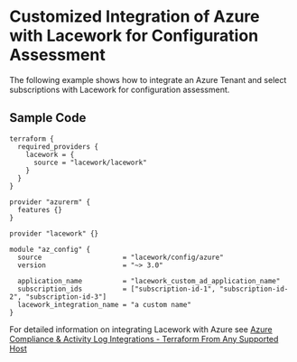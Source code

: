 # Customized Integration of Azure with Lacework for Configuration Assessment

The following example shows how to integrate an Azure Tenant and select subscriptions with Lacework for configuration assessment.

## Sample Code

```hcl
terraform {
  required_providers {
    lacework = {
      source = "lacework/lacework"
    }
  }
}

provider "azurerm" {
  features {}
}

provider "lacework" {}

module "az_config" {
  source                    = "lacework/config/azure"
  version                   = "~> 3.0"

  application_name          = "lacework_custom_ad_application_name"
  subscription_ids          = ["subscription-id-1", "subscription-id-2", "subscription-id-3"]
  lacework_integration_name = "a custom name"
}
```

For detailed information on integrating Lacework with Azure see [Azure Compliance & Activity Log Integrations - Terraform From Any Supported Host](https://docs.lacework.net/onboarding/azure-compliance-and-activity-log-integrations-terraform-from-any-supported-host)
